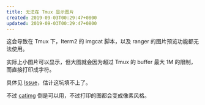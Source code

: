 ```yaml
---
title: 无法在 Tmux 显示图片
created: 2019-09-03T00:29:47+0800
updated: 2019-09-03T00:29:47+0800
---
```



这会导致在 Tmux 下，Iterm2 的 imgcat 脚本，以及 ranger 的图片预览功能都无法使用。

实际上小图片可以显示，但大图就会因为超过 Tmux 的 buffer 最大 1M 的限制，而直接打印成字符。

具体见 [Issue](https://github.com/tmux/tmux/issues/1502#issuecomment-429710887)，估计这坑填不上了。

不过 [catimg](https://github.com/posva/catimg) 倒是可以用，不过打印的图都会变成像素风格。

